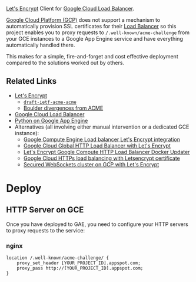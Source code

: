 [Let's Encrypt](https://letsencrypt.org/) Client for [Google Cloud Load Balancer](https://cloud.google.com/load-balancing/).

[Google Cloud Platform (GCP)](https://cloud.google.com/) does not support a mechanism to automatically provision SSL certificates for their [Load Balancer](https://cloud.google.com/load-balancing/) so this project enables you to proxy requests to `/.well-known/acme-challenge` from your GCE instances to a Google App Engine service and have everything automatically handled there.

This makes for a simple, fire-and-forget and cost effective deployment compared to the solutions worked out by others.

## Related Links

 * [Let's Encrypt](https://letsencrypt.org/)
     * [`draft-ietf-acme-acme`](https://datatracker.ietf.org/doc/draft-ietf-acme-acme/)
     * [Boulder divergences from ACME](https://github.com/letsencrypt/boulder/blob/master/docs/acme-divergences.md)
 * [Google Cloud Load Balancer](https://cloud.google.com/load-balancing/)
 * [Python on Google App Engine](https://cloud.google.com/appengine/docs/python/)
 * Alternatives (all involving either manual intervention or a dedicated GCE instance):
     * [Google Compute Engine Load balancer Let's Encrypt integration](http://blog.vuksan.com/2016/04/18/google-compute-load-balancer-lets-encrypt-integration)
     * [Google Cloud Global HTTP Load Balancer with Let's Encrypt](https://rogerhub.com/~r/sysadmin/2016/07/15/Google-Cloud-Global-HTTP-Load-Balancer-with-Lets-Encrypt/)
     * [Let's Encrypt Google Compute HTTP Load Balancer Docker Updater](https://github.com/bloomapi/letsencrypt-gcloud-balancer)
     * [Google Cloud HTTPs load balancing with Letsencrypt certificate](https://rubyinrails.com/2017/09/18/google-cloud-https-load-balancing-with-letsencrypt-certificate/)
     * [Secured WebSockets cluster on GCP with Let's Encrypt](https://github.com/elegantmonkeys/gcp-letsencrypt-websockets-cluster)

# Deploy

## HTTP Server on GCE

Once you have deployed to GAE, you need to configure your HTTP servers to proxy requests to the service:

### nginx

    location /.well-known/acme-challenge/ {
        proxy_set_header [YOUR_PROJECT_ID].appspot.com;
        proxy_pass http://[YOUR_PROJECT_ID].appspot.com;
    }
